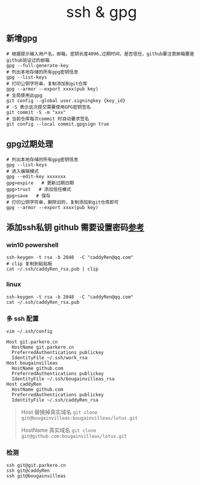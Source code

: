 <div style="text-align: center;font-size: 40px;">ssh & gpg</div>

## 新增gpg

```shell
# 根据提示输入用户名，邮箱，密钥长度4096,过期时间，是否信任，github要注意邮箱要是github验证过的邮箱
gpg --full-generate-key 
# 列出本地存储的所有gpg密钥信息
gpg --list-keys
# 打印公钥字符串，复制添加到git仓库
gpg --armor --export xxxx(pub key) 
# 全局使用此gpg
git config --global user.signingkey {key_id} 
# -S 表示这次提交需要使用GPG密钥签名
git commit -S -m "xxx" 
# 当前仓库每次commit 时自动要求签名
git config --local commit.gpgsign true 
```

## gpg过期处理

```shell
# 列出本地存储的所有gpg密钥信息
gpg --list-keys 
# 进入编辑模式
gpg --edit-key xxxxxxx 
gpg>expire   # 更新过期日期
gpg>trust   # 添加信任模式
gpg>save   # 保存
# 打印公钥字符串，删除旧的，复制添加到git仓库即可
gpg --armor --export xxxx(pub key) 
```

## 添加ssh私钥 **github 需要设置密码**[参考](https://docs.github.com/en/authentication/connecting-to-github-with-ssh)

### win10 powershell

```shell
ssh-keygen -t rsa -b 2048  -C "caddyRen@qq.com"
# clip 复制到粘贴板 
cat ~/.ssh/caddyRen_rsa.pub | clip
```

### linux

```shell
ssh-keygen -t rsa -b 2048  -C "caddyRen@qq.com"
cat ~/.ssh/caddyRen_rsa.pub
```

### 多 ssh 配置

```shell
vim ~/.ssh/config

Host git.parkere.cn
  HostName git.parkere.cn
  PreferredAuthentications publickey
  IdentityFile ~/.ssh/work_rsa
Host bougainvilleas
  HostName github.com
  PreferredAuthentications publickey
  IdentityFile ~/.ssh/bougainvilleas_rsa
Host caddyRen
  HostName github.com
  PreferredAuthentications publickey
  IdentityFile ~/.ssh/caddyRen_rsa
```

> Host 替换掉真实域名 `git clone git@bougainvilleas:bougainvilleas/lotus.git`
>
> HostName 真实域名 `git clone git@github.com:bougainvilleas/lotus.git`

### 检测

```shell
ssh git@git.parkere.cn
ssh git@caddyRen
ssh git@bougainvilleas
```